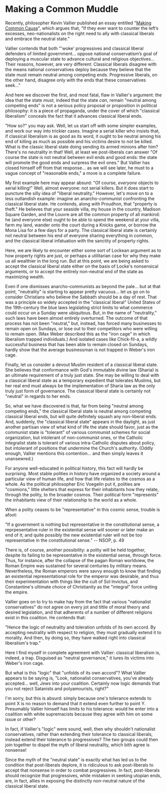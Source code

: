 # Making a Common Muddle

Recently, philosopher Kevin Vallier published an essay
entitled "[Making Common
Cause](https://www.discoursemagazine.com/ideas/2021/11/19/making-common-cause/)",
which argues that, "If they ever want to counter the left’s excesses,
neo-nationalists on the right need to ally with classical liberals and embrace
the neutral state."

Vallier contends that both "'woke' progressives and classical liberal defenders
of limited government... oppose national conservatism’s goal of deploying a
muscular state to advance cultural and religious objectives... Their reasons,
however, are very different: Classical liberals disagree with the means
national conservatives deploy because they believe that the state must remain
neutral among competing ends. Progressive liberals, on the other hand, disagree
only with the ends that these conservatives seek..."

And here we discover the first, and most fatal, flaw in Vallier's argument: the
idea that the state *must*, indeed that the state *can*, remain "neutral among
competing ends" is not a serious policy proposal or proposition in political
philosophy: it is a piece of propaganda, under the cover of which "classical
liberalism" conceals the fact that it advances classical liberal ends.

"How so?" you may ask. Well, let us start off with some simpler examples, and
work our way into trickier cases. Imagine a serial killer who insists that, if
classical liberalism is as good as its word, it ought to be neutral among his
end of killing as much as possible and his victims desire to not be killed. What
is the classic liberal state doing sending its armed minions after him? There's
no neutrality in that! Well, at least we post-liberals can answer "Of course
the state is not neutral between evil ends and good ends: the state will
promote the good ends and surpress the evil ones." But Vallier has closed
himself off from that response... as we will see later, he must to a vague
concept of "reasonable ends," a move is a complete failure.

My first example here may appear absurd: "Of course, *everyone* objects to
serial killing!" Well, almost everyone: not serial killers.
But it does start to puncture the silly idea of "liberal neutrality."
However, let's move on to a less outlandish example: imagine an
anarcho-communist confronting the classical liberal state. He contends, along
with Proudhon, that "property is theft." He believes that your seaside villa,
my house in the country, Madison Square Garden, and the Louvre are all the
common property of all mankind: he (and everyone else) ought to be able to
spend the weekend at your villa, farm my land, wander onto the court during a
Knicks game, or borrow the Mona Lisa for a few days for a party. The classical
liberal state is certainly not neutral between his end of everyone sharing
everything in common, and the classical liberal infatuation with the sanctity
of property rights.

Here, we are likely to encounter either some sort of Lockean argument as to how
property rights are just, or perhaps a utilitarian case for why they make us
all wealthier in the long run. But at this point, we are being asked to accept
the classical liberal state either on the basis of Locke's nonsensical
arguments, or to accept the entirely non-neutral end of the state
as maximizing wealth.

Even if one dismisses anarcho-communists as beyond the pale... but at that
point, "neutrality" is starting to appear pretty vacuous... let us go on to
consider Christians who believe the Sabbath should be a day of rest. That was a
principle so widely accepted in the "classical liberal" United States of the
19th-century the blue laws legislating strict limits to what commerce could
occur on a Sunday were ubiquitous. But, in the name of "neutrality," such laws
have been almost entirely overturned. The outcome of that process has not been
"neutral," but, instead, has forced many businesses to remain open on Sundays,
or lose out to their competitors who were willing to remain open. (Max Weber
described this as the "iron cage" in which liberalism trapped individuals.) And
isolated cases like Chick-fil-a, a wildly successful business that has been
able to remain closed on Sundays, hardly show that the average businessman is
not trapped in Weber's iron cage.

Finally, let us consider a devout Muslim resident of a classical liberal state.
She believes that conformance with God's immutable divine law (Sharia) is an
ultimate requirement of a truly just state. She may be willing to deal with a
classical liberal state as a temporary expedient that tolerates Muslims, but
her real end must always be the implementation of Sharia law as the only truly
just form of governance. The classical liberal state is certainly not "neutral"
in regards to her ends.

So, what we have discovered is that, far from being "neutral among competing
ends," the classical liberal state is neutral among competing classical liberal
ends, but will quite definitely squash any
non-liberal ends. And, suddenly, the "classical liberal state" appears in the
daylight, as just another partisan view of what kind of life the state should
favor, just as the communist state is "tolerant" of various communist schemes
for social organization, but intolerant of non-communist ones, or the Catholic
integralist state is tolerant of various intra-Catholic disputes about policy,
but intolerant of positions that undermine the Church's authority.
(Oddly enough, Vallier mentions this contention... and then simply leaves it
unansewred.)

For anyone well-educated in political history, this fact will hardly be
surprising. Most stable polities in history have organized a society around a
particular view of human life, and how that life relates to the cosmos as a
whole. As the political philosopher Eric Voegelin put it, polities are
"cosmions," little shelters that express for their inhabitants how they relate,
through the polity, to the broader cosmos. Their political form "represents"
the inhabitants view of their relationship to the world as a whole. 

When a polity ceases to be "representative" in this cosmic sense, trouble is
afoot:

"If a government is nothing but representative in the constitutional sense, 
a reprpesentative ruler in the existential sense will sooner or later
make an end of it; and quite possibly the new existential ruler will not
be too representative in the constitutional sense." -- NSOP, p. 49

There is, of course, another possibility: a polity will be held together,
despite its failing to be representative in the existential sense, through
force. Thus, for instance, after the collapse of the pagan Roman worldview, the
Roman Empire was sustained for several centuries by military means.
Nevertheless, the Roman emperors were savvy enough to know that finding an
existential representational role for the emperor was desirable, and thus their
experimentation with things like the cult of Sol Invictus, and Constantine's
ultimate choice of Christianity as the "integral" force uniting the empire.

Vallier goes on to try to make hay from the fact that various "nationalist
conservatives" do not agree on every jot and tittle of moral theory and desired
legislation, and that adherents of a number of different religions exist in
this coalition. He contends that:

"Hence the logic of neutrality and toleration unfolds of its own accord.
By accepting neutrality with respect to religion, they must gradually extend
it to morality. And then, by doing so, they have walked right into classical
liberalism's trap."

Here I find myself in complete agreement with Vallier: classical liberalism is,
indeed, a trap. Disguised as "neutral governance," it lures its victims into
Weber's iron cage.

But what is this "logic" that "unfolds of its own accord"? What Vallier appears
to be saying is, "Look, nationalist conservatives, you've already accepted...
well, *Jews* into your coalition. Certainly now logic demands that you not
reject Satanists and polyamourists, right?"

I'm sorry, but this is absurd: simply because one's tolerance extends to point
X is no reason to demand that it extend even further to point Y. Presumably
Vallier himself has limits to his tolerance: would he enter into a coalition
with white supremacists because they agree with him on some issue or other?

In fact, if Vallier's "logic" were sound, well, then why shouldn't nationalist
conservatives, rather than extending their tolerance to classical liberals,
instead extend their tolerance to progressives?
The two groups could then join together to dispel the myth of liberal
neutrality, which bith agree is nonsense!

Since the myth of the "neutral state" is exactly what has led us to the
condition that post-liberals deplore, it is ridiculous to ask
post-liberals to accept that nonsense in order to combat progressives.
In fact, post-liberals should recognize that progressives, while mistaken in
seeking utopian ends, are, in fact, allies in exposing the distinctly
non-neutral nature of the classical liberal state.

